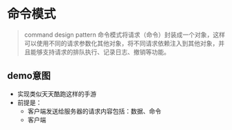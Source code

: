 # 命令模式
> command design pattern
> 命令模式将请求（命令）封装成一个对象，这样可以使用不同的请求参数化其他对象，将不同请求依赖注入到其他对象，并且能够支持请求的排队执行、记录日志、撤销等功能。

## demo意图
* 实现类似天天酷跑这样的手游
* 前提是：
    * 客户端发送给服务器的请求内容包括：数据、命令
    * 客户端
